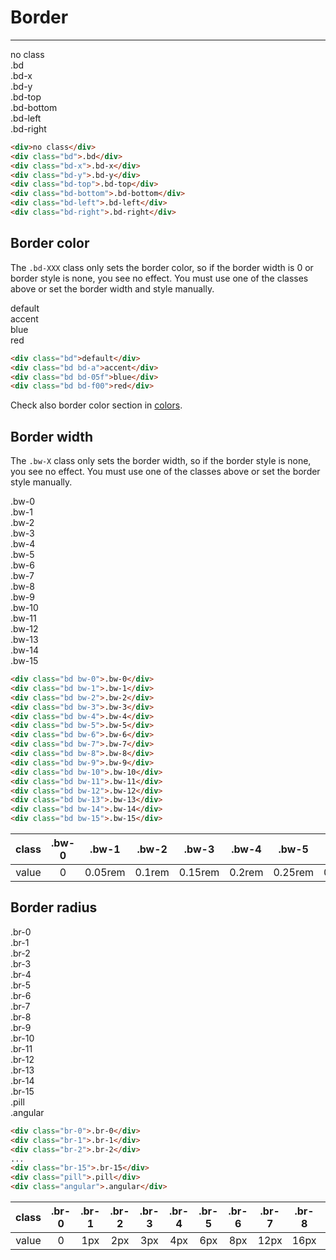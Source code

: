 # Border

---

<div class="flexbox y-center">
    <div class="w-25% mob:w-50% p-4">
        <div class="bg p-7">no class</div>
    </div>
    <div class="w-25% mob:w-50% p-4">
        <div class="bd bg p-7">.bd</div>
    </div>
    <div class="w-25% mob:w-50% p-4">
        <div class="bd-x bg p-7">.bd-x</div>
    </div>
    <div class="w-25% mob:w-50% p-4">
        <div class="bd-y bg p-7">.bd-y</div>
    </div>
    <div class="w-25% mob:w-50% p-4">
        <div class="bd-top bg p-7">.bd-top</div>
    </div>
    <div class="w-25% mob:w-50% p-4">
        <div class="bd-bottom bg p-7">.bd-bottom</div>
    </div>
    <div class="w-25% mob:w-50% p-4">
        <div class="bd-left bg p-7">.bd-left</div>
    </div>
    <div class="w-25% mob:w-50% p-4">
        <div class="bd-right bg p-7">.bd-right</div>
    </div>
</div>

```html
<div>no class</div>
<div class="bd">.bd</div>
<div class="bd-x">.bd-x</div>
<div class="bd-y">.bd-y</div>
<div class="bd-top">.bd-top</div>
<div class="bd-bottom">.bd-bottom</div>
<div class="bd-left">.bd-left</div>
<div class="bd-right">.bd-right</div>
```

## Border color

The `.bd-XXX` class only sets the border color, so if the border width is 0 or border style is none, you see no effect. You must use one of the classes above or set the border width and style manually.

<div class="flexbox y-center">
    <div class="w-25% mob:w-50% p-4">
        <div class="bd p-7">default</div>
    </div>
    <div class="w-25% mob:w-50% p-4">
        <div class="bd bd-a p-7">accent</div>
    </div>
    <div class="w-25% mob:w-50% p-4">
        <div class="bd bd-05f p-7">blue</div>
    </div>
    <div class="w-25% mob:w-50% p-4">
        <div class="bd bd-f00 p-7">red</div>
    </div>
</div>

```html
<div class="bd">default</div>
<div class="bd bd-a">accent</div>
<div class="bd bd-05f">blue</div>
<div class="bd bd-f00">red</div>
```

Check also border color section in [colors](colors#border-color).

## Border width

The `.bw-X` class only sets the border width, so if the border style is none, you see no effect. You must use one of the classes above or set the border style manually.

<div class="flexbox text-center m--4">
    <div class="w-25% mob:w-50% p-4">
        <div class="bd bw-0 p-7">.bw-0</div>
    </div>
    <div class="w-25% mob:w-50% p-4">
        <div class="bd bw-1 p-7">.bw-1</div>
    </div>
    <div class="w-25% mob:w-50% p-4">
        <div class="bd bw-2 p-7">.bw-2</div>
    </div>
    <div class="w-25% mob:w-50% p-4">
        <div class="bd bw-3 p-7">.bw-3</div>
    </div>
    <div class="w-25% mob:w-50% p-4">
        <div class="bd bw-4 p-7">.bw-4</div>
    </div>
    <div class="w-25% mob:w-50% p-4">
        <div class="bd bw-5 p-7">.bw-5</div>
    </div>
    <div class="w-25% mob:w-50% p-4">
        <div class="bd bw-6 p-7">.bw-6</div>
    </div>
    <div class="w-25% mob:w-50% p-4">
        <div class="bd bw-7 p-7">.bw-7</div>
    </div>
    <div class="w-25% mob:w-50% p-4">
        <div class="bd bw-8 p-7">.bw-8</div>
    </div>
    <div class="w-25% mob:w-50% p-4">
        <div class="bd bw-9 p-7">.bw-9</div>
    </div>
    <div class="w-25% mob:w-50% p-4">
        <div class="bd bw-10 p-7">.bw-10</div>
    </div>
    <div class="w-25% mob:w-50% p-4">
        <div class="bd bw-11 p-7">.bw-11</div>
    </div>
     <div class="w-25% mob:w-50% p-4">
        <div class="bd bw-12 p-7">.bw-12</div>
    </div>
    <div class="w-25% mob:w-50% p-4">
        <div class="bd bw-13 p-7">.bw-13</div>
    </div>
    <div class="w-25% mob:w-50% p-4">
        <div class="bd bw-14 p-7">.bw-14</div>
    </div>
    <div class="w-25% mob:w-50% p-4">
        <div class="bd bw-15 p-7">.bw-15</div>
    </div>
</div>

```html
<div class="bd bw-0">.bw-0</div>
<div class="bd bw-1">.bw-1</div>
<div class="bd bw-2">.bw-2</div>
<div class="bd bw-3">.bw-3</div>
<div class="bd bw-4">.bw-4</div>
<div class="bd bw-5">.bw-5</div>
<div class="bd bw-6">.bw-6</div>
<div class="bd bw-7">.bw-7</div>
<div class="bd bw-8">.bw-8</div>
<div class="bd bw-9">.bw-9</div>
<div class="bd bw-10">.bw-10</div>
<div class="bd bw-11">.bw-11</div>
<div class="bd bw-12">.bw-12</div>
<div class="bd bw-13">.bw-13</div>
<div class="bd bw-14">.bw-14</div>
<div class="bd bw-15">.bw-15</div>
```

| class | .bw-0 |  .bw-1  |  .bw-2  |  .bw-3   |  .bw-4  |  .bw-5   |  .bw-6  |  .bw-7   |  .bw-8  |  .bw-9   | .bw-10  |  .bw-11  | .bw-12  |  .bw-13  | .bw-14  |  .bw-15  |
| :---: | :---: | :-----: | :-----: | :------: | :-----: | :------: | :-----: | :------: | :-----: | :------: | :-----: | :------: | :-----: | :------: | :-----: | :------: |
| value |   0   | 0.05rem | 0.1rem | 0.15rem | 0.2rem | 0.25rem | 0.3rem | 0.35rem | 0.4rem | 0.45rem | 0.5rem | 0.6rem | 0.7rem | 0.8rem | 0.9rem | 1rem |

## Border radius

<div class="flexbox text-center m--4">
    <div class="w-17% mob:w-33% p-4">
        <div class="br-0 bg py-9">.br-0</div>
    </div>
    <div class="w-17% mob:w-33% p-4">
        <div class="br-1 bg py-9">.br-1</div>
    </div>
    <div class="w-17% mob:w-33% p-4">
        <div class="br-2 bg py-9">.br-2</div>
    </div>
    <div class="w-17% mob:w-33% p-4">
        <div class="br-3 bg py-9">.br-3</div>
    </div>
    <div class="w-17% mob:w-33% p-4">
        <div class="br-4 bg py-9">.br-4</div>
    </div>
    <div class="w-17% mob:w-33% p-4">
        <div class="br-5 bg py-9">.br-5</div>
    </div> 
    <div class="w-17% mob:w-33% p-4">
        <div class="br-6 bg py-9">.br-6</div>
    </div>
    <div class="w-17% mob:w-33% p-4">
        <div class="br-7 bg py-9">.br-7</div>
    </div>
    <div class="w-17% mob:w-33% p-4">
        <div class="br-8 bg py-9">.br-8</div>
    </div>
    <div class="w-17% mob:w-33% p-4">
        <div class="br-9 bg py-9">.br-9</div>
    </div>
    <div class="w-17% mob:w-33% p-4">
        <div class="br-10 bg py-9">.br-10</div>
    </div>
    <div class="w-17% mob:w-33% p-4">
        <div class="br-11 bg py-9">.br-11</div>
    </div>
    <div class="w-17% mob:w-33% p-4">
        <div class="br-12 bg py-9">.br-12</div>
    </div>
    <div class="w-17% mob:w-33% p-4">
        <div class="br-13 bg py-9">.br-13</div>
    </div> 
    <div class="w-17% mob:w-33% p-4">
        <div class="br-14 bg py-9">.br-14</div>
    </div>
    <div class="w-17% mob:w-33% p-4">
        <div class="br-15 bg py-9">.br-15</div>
    </div>
    <div class="w-17% mob:w-33% p-4">
        <div class="pill bg py-9">.pill</div>
    </div>
    <div class="w-17% mob:w-33% p-4">
        <div class="angular bg py-9">.angular</div>
    </div>
</div>

```html
<div class="br-0">.br-0</div>
<div class="br-1">.br-1</div>
<div class="br-2">.br-2</div>
...
<div class="br-15">.br-15</div>
<div class="pill">.pill</div>
<div class="angular">.angular</div>
```

| class | .br-0 | .br-1 | .br-2 | .br-3 | .br-4 | .br-5 | .br-6 | .br-7 | .br-8 | .br-9 | .br-10 | .br-11 | .br-12 | .br-13 | .br-14 | .br-15 | .pill  | .angular |
| :---: | :---: | :---: | :---: | :---: | :---: | :---: | :---: | :---: | :---: | :---: | :----: | :----: | :----: | :----: | :----: | :----: | :----: | :------: |
| value |   0   |  1px  |  2px  |  3px  |  4px  |  6px  |  8px  | 12px  | 16px  | 24px  |  32px  |  48px  |  64px  |  96px  | 128px  | 192px  | 9999px |    0     |
